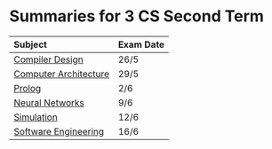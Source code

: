# Summaries for 3 CS Second Term

| Subject | Exam Date     |
| :------------- | :------------- |
| [Compiler Design](./Compiler)     | 26/5    |
| [Computer Architecture](./Computer-Architecture)     | 29/5    |
| [Prolog](./Prolog)     | 2/6    |
| [Neural Networks](./Neural-Networks)     | 9/6    |
| [Simulation](./Simulation)     | 12/6    |
| [Software Engineering](./Software-Engineering)     | 16/6    |

